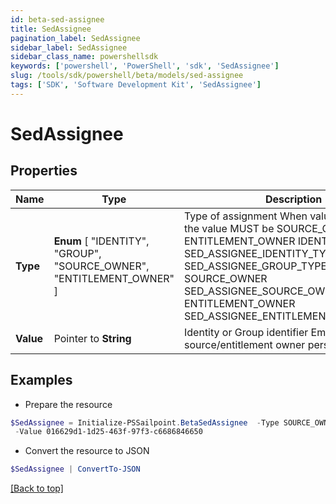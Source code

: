 ```yaml
---
id: beta-sed-assignee
title: SedAssignee
pagination_label: SedAssignee
sidebar_label: SedAssignee
sidebar_class_name: powershellsdk
keywords: ['powershell', 'PowerShell', 'sdk', 'SedAssignee'] 
slug: /tools/sdk/powershell/beta/models/sed-assignee
tags: ['SDK', 'Software Development Kit', 'SedAssignee']
---
```



# SedAssignee

## Properties

Name | Type | Description | Notes
------------ | ------------- | ------------- | -------------
**Type** |   **Enum** [  "IDENTITY",    "GROUP",    "SOURCE_OWNER",    "ENTITLEMENT_OWNER" ] | Type of assignment When value is PERSONA, the value MUST be SOURCE_OWNER or ENTITLEMENT_OWNER IDENTITY SED_ASSIGNEE_IDENTITY_TYPE GROUP SED_ASSIGNEE_GROUP_TYPE SOURCE_OWNER SED_ASSIGNEE_SOURCE_OWNER_TYPE ENTITLEMENT_OWNER SED_ASSIGNEE_ENTITLEMENT_OWNER_TYPE | [required]
**Value** |  Pointer to **String** | Identity or Group identifier Empty when using source/entitlement owner personas | [optional] 

## Examples

- Prepare the resource
```powershell
$SedAssignee = Initialize-PSSailpoint.BetaSedAssignee  -Type SOURCE_OWNER `
 -Value 016629d1-1d25-463f-97f3-c6686846650
```

- Convert the resource to JSON
```powershell
$SedAssignee | ConvertTo-JSON
```


[[Back to top]](#) 


